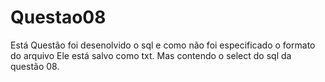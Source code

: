 # Questao08
Está Questão foi desenolvido o sql e como não foi especificado o formato do arquivo Ele está salvo como txt. Mas contendo o select do sql da questão 08.
